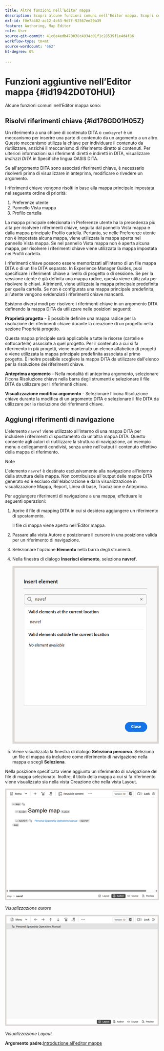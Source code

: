 ```yaml
---
title: Altre funzioni nell’Editor mappa
description: Scopri alcune funzioni comuni nell’Editor mappa. Scopri come risolvere i riferimenti chiave nell’Editor mappa.
exl-id: f0e7a402-ac12-4c63-9d7f-92567ee29a39
feature: Authoring, Map Editor
role: User
source-git-commit: 41c6e4edb470038c4934c01f1c28539f1e4d4f86
workflow-type: tm+mt
source-wordcount: '662'
ht-degree: 0%

---
```


# Funzioni aggiuntive nell’Editor mappa {#id1942D0T0HUI}

Alcune funzioni comuni nell’Editor mappa sono:

## Risolvi riferimenti chiave {#id176GD01H05Z}

Un riferimento a una chiave di contenuto DITA o `conkeyref` è un meccanismo per inserire una parte di contenuto da un argomento a un altro. Questo meccanismo utilizza la chiave per individuare il contenuto da riutilizzare, anziché il meccanismo di riferimento diretto ai contenuti. Per ulteriori informazioni sui riferimenti diretti e indiretti in DITA, visualizzare *Indirizzi DITA* in Specifiche lingua OASIS DITA.

Se all&#39;argomento DITA sono associati riferimenti chiave, è necessario risolverli prima di visualizzare in anteprima, modificare o rivedere un argomento.

I riferimenti chiave vengono risolti in base alla mappa principale impostata nel seguente ordine di priorità:

1. Preferenze utente
1. Pannello Vista mappa
1. Profilo cartella

La mappa principale selezionata in Preferenze utente ha la precedenza più alta per risolvere i riferimenti chiave, seguita dal pannello Vista mappa e dalla mappa principale Profilo cartella. Pertanto, se nelle Preferenze utente non è impostata alcuna mappa, viene utilizzata la mappa aperta nel pannello Vista mappa. Se nel pannello Vista mappa non è aperta alcuna mappa, per risolvere i riferimenti chiave viene utilizzata la mappa impostata nei Profili cartella.

I riferimenti chiave possono essere memorizzati all&#39;interno di un file mappa DITA o di un file DITA separato. In Experience Manager Guides, puoi specificare i riferimenti chiave a livello di progetto o di sessione. Se per la sessione utente è già definita una mappa radice, questa viene utilizzata per risolvere le chiavi. Altrimenti, viene utilizzata la mappa principale predefinita per quella cartella. Se non è configurata una mappa principale predefinita, all’utente vengono evidenziati i riferimenti chiave mancanti.

Esistono diversi modi per risolvere i riferimenti chiave in un argomento DITA definendo la mappa DITA da utilizzare nelle posizioni seguenti:

**Proprietà progetto** - È possibile definire una mappa radice per la risoluzione dei riferimenti chiave durante la creazione di un progetto nella sezione Proprietà progetto.

Questa mappa principale sarà applicabile a tutte le risorse (cartelle e sottocartelle) associate a quel progetto. Per il contenuto a cui si fa riferimento in più progetti, viene mantenuto un elenco alfabetico di progetti e viene utilizzata la mappa principale predefinita associata al primo progetto. È inoltre possibile scegliere la mappa DITA da utilizzare dall&#39;elenco per la risoluzione dei riferimenti chiave.

**Anteprima argomento** - Nella modalità di anteprima argomento, selezionare l&#39;icona Risoluzione chiave nella barra degli strumenti e selezionare il file DITA da utilizzare per i riferimenti chiave.

**Visualizzazione modifica argomento** - Selezionare l&#39;icona Risoluzione chiave durante la modifica di un argomento DITA e selezionare il file DITA da utilizzare per la risoluzione dei riferimenti chiave.

## Aggiungi riferimenti di navigazione

L&#39;elemento `navref` viene utilizzato all&#39;interno di una mappa DITA per includere i riferimenti di spostamento da un&#39;altra mappa DITA. Questo consente agli autori di riutilizzare la struttura di navigazione, ad esempio menu o collegamenti condivisi, senza unire nell’output il contenuto effettivo della mappa di riferimento.

>[!NOTE]
>
> L&#39;elemento `navref` è destinato esclusivamente alla navigazione all&#39;interno della struttura della mappa. Non contribuisce all&#39;output delle mappe DITA generato ed è escluso dall&#39;elaborazione e dalla visualizzazione in visualizzazione Mappa, Report, Linea di base, Traduzione e Anteprima.

Per aggiungere riferimenti di navigazione a una mappa, effettuare le seguenti operazioni:

1. Aprire il file di mapping DITA in cui si desidera aggiungere un riferimento di spostamento.

   Il file di mappa viene aperto nell&#39;Editor mappa.
1. Passare alla vista Autore e posizionare il cursore in una posizione valida per un riferimento di navigazione.
1. Selezionare l&#39;opzione **Elemento** nella barra degli strumenti.
1. Nella finestra di dialogo **Inserisci elemento**, seleziona **navref**.

   ![](./images/select-navref-element.png)
1. Viene visualizzata la finestra di dialogo **Seleziona percorso**. Seleziona un file di mappa da includere come riferimento di navigazione nella mappa e scegli **Seleziona**.

Nella posizione specificata viene aggiunto un riferimento di navigazione del file di mappa selezionato. Inoltre, il titolo della mappa a cui si fa riferimento viene visualizzato sia nella vista Creazione che nella vista Layout.

![](./images/navref-added-author-view.png)

*Visualizzazione autore*

![](./images/navref-added-layout-view.png)

*Visualizzazione Layout*


**Argomento padre:**&#x200B;[&#x200B; Introduzione all&#39;editor mappe](map-editor.md)
